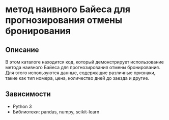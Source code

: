 # метод наивного Байеса для прогнозирования отмены бронирования

## Описание
В этом каталоге находится код, который демонстрирует использование метода наивного Байеса для прогнозирования отмены бронирования. Для этого используются данные, содержащие различные признаки, такие как тип номера, цена, количество дней до заезда и другие.

## Зависимости
- Python 3
- Библиотеки: pandas, numpy, scikit-learn
